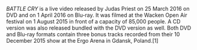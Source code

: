 _BATTLE CRY_ is a live video released by Judas Priest on 25 March 2016 on DVD and on 1 April 2016 on Blu-ray. It was filmed at the Wacken Open Air festival on 1 August 2015 in front of a capacity of 85,000 people. A CD version was also released bundled with the DVD version as well. Both DVD and Blu-ray formats contain three bonus tracks recorded from their 10 December 2015 show at the Ergo Arena in Gdansk, Poland.[1]
